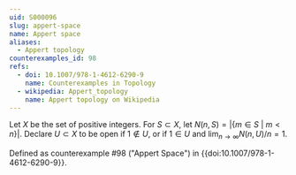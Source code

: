 ```yaml
---
uid: S000096
slug: appert-space
name: Appert space
aliases:
  - Appert topology
counterexamples_id: 98
refs:
  - doi: 10.1007/978-1-4612-6290-9
    name: Counterexamples in Topology
  - wikipedia: Appert_topology
    name: Appert topology on Wikipedia
---
```

Let $X$ be the set of positive integers. For $S \subset X$, let $N(n, S) = |\{m \in S\ |\ m < n\}|$. Declare $U \subset X$ to be open if $1 \not\in U$, or if $1 \in U$ and $\lim_{n \rightarrow \infty} N(n, U)/n = 1$.

Defined as counterexample #98 ("Appert Space")
in {{doi:10.1007/978-1-4612-6290-9}}.
